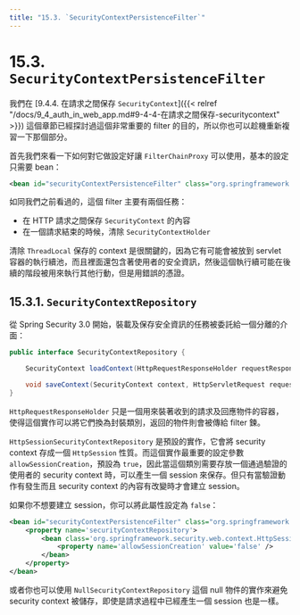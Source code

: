 ```yaml
---
title: "15.3. `SecurityContextPersistenceFilter`"
---
```


# 15.3. `SecurityContextPersistenceFilter`

我們在 [9.4.4. 在請求之間保存 `SecurityContext`]({{< relref "/docs/9_4_auth_in_web_app.md#9-4-4-在請求之間保存-securitycontext" >}}) 這個章節已經探討過這個非常重要的 filter 的目的，所以你也可以趁機重新複習一下那個部分。

首先我們來看一下如何對它做設定好讓 `FilterChainProxy` 可以使用，基本的設定只需要 bean：

```xml
<bean id="securityContextPersistenceFilter" class="org.springframework.security.web.context.SecurityContextPersistenceFilter"/>
```

如同我們之前看過的，這個 filter 主要有兩個任務：

- 在 HTTP 請求之間保存 `SecurityContext` 的內容
- 在一個請求結束的時候，清除 `SecurityContextHolder`

清除 `ThreadLocal` 保存的 context 是很關鍵的，因為它有可能會被放到 servlet 容器的執行續池，而且裡面還包含著使用者的安全資訊，然後這個執行續可能在後續的階段被用來執行其他行動，但是用錯誤的憑證。

## 15.3.1. `SecurityContextRepository`

從 Spring Security 3.0 開始，裝載及保存安全資訊的任務被委託給一個分離的介面：

```java
public interface SecurityContextRepository {

    SecurityContext loadContext(HttpRequestResponseHolder requestResponseHolder);

    void saveContext(SecurityContext context, HttpServletRequest request, HttpServletResponse response);
}
```

`HttpRequestResponseHolder` 只是一個用來裝著收到的請求及回應物件的容器，使得這個實作可以將它們換為封裝類別，返回的物件則會被傳給 filter 鍊。

`HttpSessionSecurityContextRepository` 是預設的實作，它會將 security context 存成一個 `HttpSession` 性質。而這個實作最重要的設定參數 `allowSessionCreation`，預設為 `true`，因此當這個類別需要存放一個通過驗證的使用者的 security context 時，可以產生一個 session 來保存。但只有當驗證動作有發生而且 security context 的內容有改變時才會建立 session。

如果你不想要建立 session，你可以將此屬性設定為 `false`：

```xml
<bean id="securityContextPersistenceFilter" class="org.springframework.security.web.context.SecurityContextPersistenceFilter">
    <property name='securityContextRepository'>
	    <bean class='org.springframework.security.web.context.HttpSessionSecurityContextRepository'>
	        <property name='allowSessionCreation' value='false' />
	    </bean>
    </property>
</bean>
```

或者你也可以使用 `NullSecurityContextRepository` 這個 null 物件的實作來避免 security context 被儲存，即使是請求過程中已經產生一個 session 也是一樣。